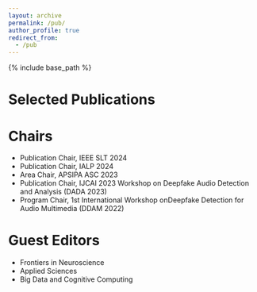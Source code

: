 ```yaml
---
layout: archive
permalink: /pub/
author_profile: true
redirect_from:
  - /pub
---
```

<!-- Google tag (gtag.js) -->
<script async src="https://www.googletagmanager.com/gtag/js?id=G-T0S164QJL9"></script>
<script>
  window.dataLayer = window.dataLayer || [];
  function gtag(){dataLayer.push(arguments);}
  gtag('js', new Date());

  gtag('config', 'G-T0S164QJL9');
</script>
{% include base_path %}

Selected Publications
=====

Chairs
======
* Publication Chair, IEEE SLT 2024
* Publication Chair, IALP 2024
* Area Chair, APSIPA ASC 2023
* Publication Chair, IJCAI 2023 Workshop on Deepfake Audio Detection and Analysis (DADA 2023)
* Program Chair, 1st International Workshop onDeepfake Detection for Audio Multimedia (DDAM 2022)


Guest Editors
======
* Frontiers in Neuroscience
* Applied Sciences
* Big Data and Cognitive Computing

